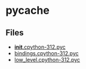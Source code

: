 # __pycache__

## Files

- [__init__.cpython-312.pyc](__init__.cpython-312.pyc)
- [bindings.cpython-312.pyc](bindings.cpython-312.pyc)
- [low_level.cpython-312.pyc](low_level.cpython-312.pyc)
